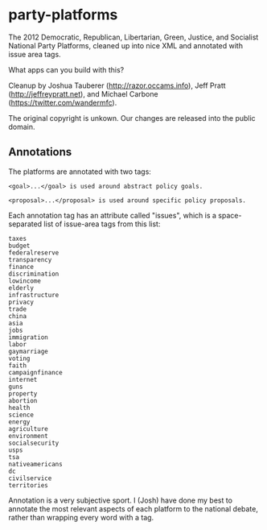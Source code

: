 party-platforms
===============

The 2012 Democratic, Republican, Libertarian, Green, Justice, and Socialist National Party Platforms, cleaned up into nice XML and annotated with issue area tags.

What apps can you build with this?

Cleanup by Joshua Tauberer (<http://razor.occams.info>), Jeff Pratt (<http://jeffreypratt.net>), and Michael Carbone (https://twitter.com/wandermfc).

The original copyright is unkown. Our changes are released into the public domain.

Annotations
-----------

The platforms are annotated with two tags:

	<goal>...</goal> is used around abstract policy goals.
	
	<proposal>...</proposal> is used around specific policy proposals.
	
Each annotation tag has an attribute called "issues", which is a space-separated list of issue-area tags from this list:

	taxes
	budget
	federalreserve
	transparency
	finance
	discrimination
	lowincome
	elderly
	infrastructure
	privacy
	trade
	china
	asia
	jobs
	immigration
	labor
	gaymarriage
	voting
	faith
	campaignfinance
	internet
	guns
	property
	abortion
	health
	science
	energy
	agriculture
	environment
	socialsecurity
	usps
	tsa
	nativeamericans
	dc
	civilservice
	territories
	
Annotation is a very subjective sport. I (Josh) have done my best to annotate the most relevant aspects of each platform to the national debate, rather than wrapping every word with a tag.
